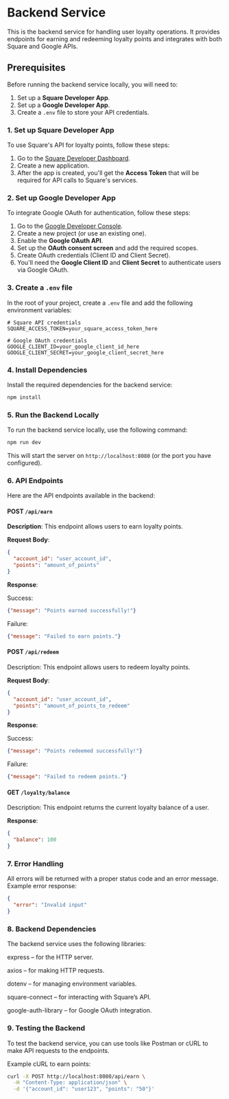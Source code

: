 # Backend Service

This is the backend service for handling user loyalty operations. It provides endpoints for earning and redeeming loyalty points and integrates with both Square and Google APIs.

## Prerequisites

Before running the backend service locally, you will need to:

1. Set up a **Square Developer App**.
2. Set up a **Google Developer App**.
3. Create a `.env` file to store your API credentials.

### 1. Set up Square Developer App

To use Square's API for loyalty points, follow these steps:

1. Go to the [Square Developer Dashboard](https://developer.squareup.com/apps).
2. Create a new application.
3. After the app is created, you'll get the **Access Token** that will be required for API calls to Square's services.

### 2. Set up Google Developer App

To integrate Google OAuth for authentication, follow these steps:

1. Go to the [Google Developer Console](https://console.developers.google.com/).
2. Create a new project (or use an existing one).
3. Enable the **Google OAuth API**.
4. Set up the **OAuth consent screen** and add the required scopes.
5. Create OAuth credentials (Client ID and Client Secret).
6. You'll need the **Google Client ID** and **Client Secret** to authenticate users via Google OAuth.

### 3. Create a `.env` file

In the root of your project, create a `.env` file and add the following environment variables:

```env
# Square API credentials
SQUARE_ACCESS_TOKEN=your_square_access_token_here

# Google OAuth credentials
GOOGLE_CLIENT_ID=your_google_client_id_here
GOOGLE_CLIENT_SECRET=your_google_client_secret_here
```

### 4. Install Dependencies
Install the required dependencies for the backend service:

```bash
npm install
```
### 5. Run the Backend Locally
To run the backend service locally, use the following command:
```bash
npm run dev
```
This will start the server on `http://localhost:8080` (or the port you have configured).

### 6. API Endpoints
Here are the API endpoints available in the backend:

#### POST `/api/earn`
**Description**: This endpoint allows users to earn loyalty points.

**Request Body**:

```json
{
  "account_id": "user_account_id",
  "points": "amount_of_points"
}
```

**Response**:

Success:

```json
{"message": "Points earned successfully!"}
```
Failure:

```json
{"message": "Failed to earn points."}
```
#### POST `/api/redeem`
Description: This endpoint allows users to redeem loyalty points.

**Request Body**:

```json
{
  "account_id": "user_account_id",
  "points": "amount_of_points_to_redeem"
}
```
**Response**:

Success:

```json
{"message": "Points redeemed successfully!"}
```
Failure:

```json
{"message": "Failed to redeem points."}
```
#### GET `/loyalty/balance`
Description: This endpoint returns the current loyalty balance of a user.

**Response**:

```json
{
  "balance": 100
}
```
### 7. Error Handling
All errors will be returned with a proper status code and an error message. Example error response:

```json
{
  "error": "Invalid input"
}
```
### 8. Backend Dependencies
The backend service uses the following libraries:

express – for the HTTP server.

axios – for making HTTP requests.

dotenv – for managing environment variables.

square-connect – for interacting with Square’s API.

google-auth-library – for Google OAuth integration.

### 9. Testing the Backend
To test the backend service, you can use tools like Postman or cURL to make API requests to the endpoints.

Example cURL to earn points:

```bash
curl -X POST http://localhost:8080/api/earn \
  -H "Content-Type: application/json" \
  -d '{"account_id": "user123", "points": "50"}'
```
